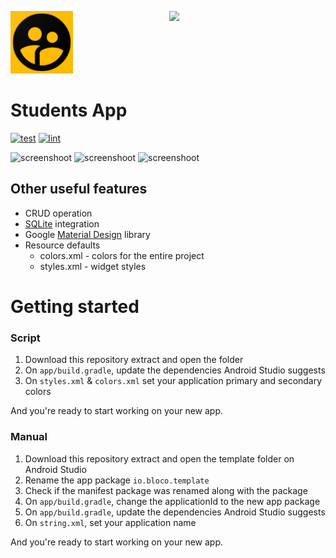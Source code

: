 <p>
  <img src="/app/src/main/ic_launcher-playstore.png" alt="Students logo" width="100" />
  <a href="https://appsenjoy.com/3i7ew" target="_blank" title="Scan to download"><img align="right" src="https://res.cloudinary.com/kitakursus/image/upload/v1648525659/qrcode_appsenjoy.com.png" width="250" /></a>
</p>

# Students App

[![test](https://github.com/blocoio/android-template/workflows/test/badge.svg?branch=master)](https://github.com/blocoio/android-template/actions?query=workflow%3Atest+branch%3Amaster)
[![lint](https://github.com/blocoio/android-template/workflows/lint/badge.svg?branch=master)](https://github.com/blocoio/android-template/actions?query=workflow%3Alint+branch%3Amaster)

<p align="left">
  <img src="https://res.cloudinary.com/kitakursus/image/upload/v1648524317/Screenshot_1648524042.png" alt="screenshoot" width="200" />
  <img src="https://res.cloudinary.com/kitakursus/image/upload/v1648524317/Screenshot_1648524048.png" alt="screenshoot" width="200" />
  <img src="https://res.cloudinary.com/kitakursus/image/upload/v1648524317/Screenshot_1648524061.png" alt="screenshoot" width="200" />
</p>
    
## Other useful features
- CRUD operation
- [SQLite](https://developer.android.com/jetpack/androidx/releases/sqlite) integration
- Google [Material Design](https://material.io/blog/android-material-theme-color) library
- Resource defaults
    - colors.xml - colors for the entire project
    - styles.xml - widget styles 

# Getting started

### Script 
1. Download this repository extract and open the folder 
2. On `app/build.gradle`, update the dependencies Android Studio suggests
4. On `styles.xml` & `colors.xml` set your application primary and secondary colors 


And you're ready to start working on your new app.

### Manual
1. Download this repository extract and open the template folder on Android Studio
2. Rename the app package `io.bloco.template`
3. Check if the manifest package was renamed along with the package
4. On `app/build.gradle`, change the applicationId to the new app package
5. On `app/build.gradle`, update the dependencies Android Studio suggests
6. On `string.xml`, set your application name

And you're ready to start working on your new app.
